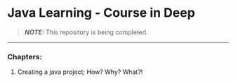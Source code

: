 # Java Learning - Course in Deep

> **_NOTE:_**  This repository is being completed.

<hr>

### Chapters:
1. Creating a java project; How? Why? What?!

